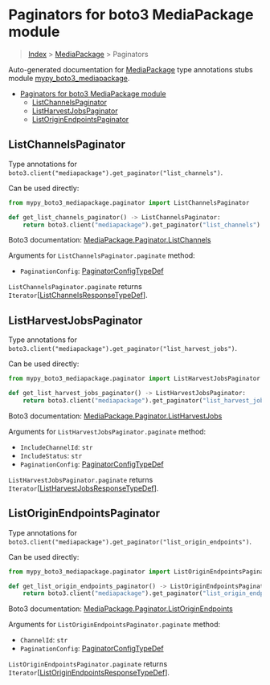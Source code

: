 # Paginators for boto3 MediaPackage module

> [Index](..) > [MediaPackage](.) > Paginators

Auto-generated documentation for
[MediaPackage](https://boto3.amazonaws.com/v1/documentation/api/1.17.77/reference/services/mediapackage.html#MediaPackage)
type annotations stubs module
[mypy_boto3_mediapackage](https://pypi.org/project/mypy-boto3-mediapackage/).

- [Paginators for boto3 MediaPackage module](#paginators-for-boto3-mediapackage-module)
  - [ListChannelsPaginator](#listchannelspaginator)
  - [ListHarvestJobsPaginator](#listharvestjobspaginator)
  - [ListOriginEndpointsPaginator](#listoriginendpointspaginator)

## ListChannelsPaginator

Type annotations for
`boto3.client("mediapackage").get_paginator("list_channels")`.

Can be used directly:

```python
from mypy_boto3_mediapackage.paginator import ListChannelsPaginator

def get_list_channels_paginator() -> ListChannelsPaginator:
    return boto3.client("mediapackage").get_paginator("list_channels")
```

Boto3 documentation:
[MediaPackage.Paginator.ListChannels](https://boto3.amazonaws.com/v1/documentation/api/1.17.77/reference/services/mediapackage.html#MediaPackage.Paginator.ListChannels)

Arguments for `ListChannelsPaginator.paginate` method:

- `PaginationConfig`:
  [PaginatorConfigTypeDef](./type_defs.md#paginatorconfigtypedef)

`ListChannelsPaginator.paginate` returns
`Iterator`\[[ListChannelsResponseTypeDef](./type_defs.md#listchannelsresponsetypedef)\].

## ListHarvestJobsPaginator

Type annotations for
`boto3.client("mediapackage").get_paginator("list_harvest_jobs")`.

Can be used directly:

```python
from mypy_boto3_mediapackage.paginator import ListHarvestJobsPaginator

def get_list_harvest_jobs_paginator() -> ListHarvestJobsPaginator:
    return boto3.client("mediapackage").get_paginator("list_harvest_jobs")
```

Boto3 documentation:
[MediaPackage.Paginator.ListHarvestJobs](https://boto3.amazonaws.com/v1/documentation/api/1.17.77/reference/services/mediapackage.html#MediaPackage.Paginator.ListHarvestJobs)

Arguments for `ListHarvestJobsPaginator.paginate` method:

- `IncludeChannelId`: `str`
- `IncludeStatus`: `str`
- `PaginationConfig`:
  [PaginatorConfigTypeDef](./type_defs.md#paginatorconfigtypedef)

`ListHarvestJobsPaginator.paginate` returns
`Iterator`\[[ListHarvestJobsResponseTypeDef](./type_defs.md#listharvestjobsresponsetypedef)\].

## ListOriginEndpointsPaginator

Type annotations for
`boto3.client("mediapackage").get_paginator("list_origin_endpoints")`.

Can be used directly:

```python
from mypy_boto3_mediapackage.paginator import ListOriginEndpointsPaginator

def get_list_origin_endpoints_paginator() -> ListOriginEndpointsPaginator:
    return boto3.client("mediapackage").get_paginator("list_origin_endpoints")
```

Boto3 documentation:
[MediaPackage.Paginator.ListOriginEndpoints](https://boto3.amazonaws.com/v1/documentation/api/1.17.77/reference/services/mediapackage.html#MediaPackage.Paginator.ListOriginEndpoints)

Arguments for `ListOriginEndpointsPaginator.paginate` method:

- `ChannelId`: `str`
- `PaginationConfig`:
  [PaginatorConfigTypeDef](./type_defs.md#paginatorconfigtypedef)

`ListOriginEndpointsPaginator.paginate` returns
`Iterator`\[[ListOriginEndpointsResponseTypeDef](./type_defs.md#listoriginendpointsresponsetypedef)\].
